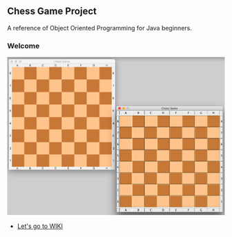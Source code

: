 ## Chess Game Project

<p>A reference of Object Oriented Programming for Java beginners.</p>

### Welcome
![Chess Game Project](https://raw.githubusercontent.com/emprestes/wiki/master/chessgame/images/welcome.png)

* [Let's go to WIKI](https://github.com/emprestes/chessgame/wiki)
